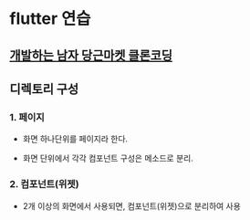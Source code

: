 # flutter 연습

## [개발하는 남자 당근마켓 클론코딩](https://www.youtube.com/watch?v=wlF4KZNiTyU&list=PLgRxBCVPaZ_3R0h7mCkLJ1RKh7XRvoZdF&index=10)

## 디렉토리 구성

### 1. 페이지

* 화면 하나단위를 페이지라 한다.

* 화면 단위에서 각각 컴포넌트 구성은 메소드로 분리.

### 2. 컴포넌트(위젯)

* 2개 이상의 화면에서 사용되면, 컴포넌트(위젯)으로 분리하여 사용

